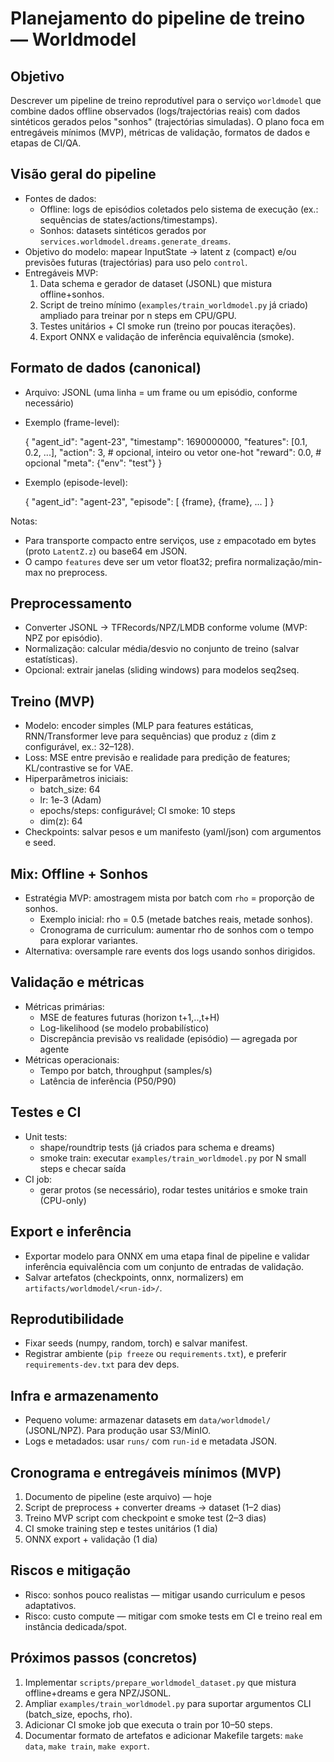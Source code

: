 # Planejamento do pipeline de treino — Worldmodel

Objetivo
-------
Descrever um pipeline de treino reprodutível para o serviço `worldmodel` que combine dados offline observados (logs/trajectórias reais) com dados sintéticos gerados pelos "sonhos" (trajectórias simuladas). O plano foca em entregáveis mínimos (MVP), métricas de validação, formatos de dados e etapas de CI/QA.

Visão geral do pipeline
-----------------------
- Fontes de dados:
  - Offline: logs de episódios coletados pelo sistema de execução (ex.: sequências de states/actions/timestamps).
  - Sonhos: datasets sintéticos gerados por `services.worldmodel.dreams.generate_dreams`.
- Objetivo do modelo: mapear InputState -> latent z (compact) e/ou previsões futuras (trajectórias) para uso pelo `control`.
- Entregáveis MVP:
  1. Data schema e gerador de dataset (JSONL) que mistura offline+sonhos.
  2. Script de treino mínimo (`examples/train_worldmodel.py` já criado) ampliado para treinar por n steps em CPU/GPU.
  3. Testes unitários + CI smoke run (treino por poucas iterações).
  4. Export ONNX e validação de inferência equivalência (smoke).

Formato de dados (canonical)
----------------------------
- Arquivo: JSONL (uma linha = um frame ou um episódio, conforme necessário)
- Exemplo (frame-level):

  {
    "agent_id": "agent-23",
    "timestamp": 1690000000,
    "features": [0.1, 0.2, ...],
    "action": 3,                # opcional, inteiro ou vetor one-hot
    "reward": 0.0,              # opcional
    "meta": {"env": "test"}
  }

- Exemplo (episode-level):

  {
    "agent_id": "agent-23",
    "episode": [ {frame}, {frame}, ... ]
  }

Notas:
- Para transporte compacto entre serviços, use `z` empacotado em bytes (proto `LatentZ.z`) ou base64 em JSON.
- O campo `features` deve ser um vetor float32; prefira normalização/min-max no preprocess.

Preprocessamento
-----------------
- Converter JSONL → TFRecords/NPZ/LMDB conforme volume (MVP: NPZ por episódio).
- Normalização: calcular média/desvio no conjunto de treino (salvar estatísticas).
- Opcional: extrair janelas (sliding windows) para modelos seq2seq.

Treino (MVP)
------------
- Modelo: encoder simples (MLP para features estáticas, RNN/Transformer leve para sequências) que produz `z` (dim z configurável, ex.: 32–128).
- Loss: MSE entre previsão e realidade para predição de features; KL/contrastive se for VAE.
- Hiperparâmetros iniciais:
  - batch_size: 64
  - lr: 1e-3 (Adam)
  - epochs/steps: configurável; CI smoke: 10 steps
  - dim(z): 64
- Checkpoints: salvar pesos e um manifesto (yaml/json) com argumentos e seed.

Mix: Offline + Sonhos
---------------------
- Estratégia MVP: amostragem mista por batch com `rho` = proporção de sonhos.
  - Exemplo inicial: rho = 0.5 (metade batches reais, metade sonhos).
  - Cronograma de curriculum: aumentar rho de sonhos com o tempo para explorar variantes.
- Alternativa: oversample rare events dos logs usando sonhos dirigidos.

Validação e métricas
--------------------
- Métricas primárias:
  - MSE de features futuras (horizon t+1,..,t+H)
  - Log-likelihood (se modelo probabilístico)
  - Discrepância previsão vs realidade (episódio) — agregada por agente
- Métricas operacionais:
  - Tempo por batch, throughput (samples/s)
  - Latência de inferência (P50/P90)

Testes e CI
-----------
- Unit tests:
  - shape/roundtrip tests (já criados para schema e dreams)
  - smoke train: executar `examples/train_worldmodel.py` por N small steps e checar saída
- CI job:
  - gerar protos (se necessário), rodar testes unitários e smoke train (CPU-only)

Export e inferência
-------------------
- Exportar modelo para ONNX em uma etapa final de pipeline e validar inferência equivalência com um conjunto de entradas de validação.
- Salvar artefatos (checkpoints, onnx, normalizers) em `artifacts/worldmodel/<run-id>/`.

Reprodutibilidade
-----------------
- Fixar seeds (numpy, random, torch) e salvar manifest.
- Registrar ambiente (`pip freeze` ou `requirements.txt`), e preferir `requirements-dev.txt` para dev deps.

Infra e armazenamento
----------------------
- Pequeno volume: armazenar datasets em `data/worldmodel/` (JSONL/NPZ). Para produção usar S3/MinIO.
- Logs e metadados: usar `runs/` com `run-id` e metadata JSON.

Cronograma e entregáveis mínimos (MVP)
-----------------------------------
1. Documento de pipeline (este arquivo) — hoje
2. Script de preprocess + converter dreams → dataset (1–2 dias)
3. Treino MVP script com checkpoint e smoke test (2–3 dias)
4. CI smoke training step e testes unitários (1 dia)
5. ONNX export + validação (1 dia)

Riscos e mitigação
------------------
- Risco: sonhos pouco realistas — mitigar usando curriculum e pesos adaptativos.
- Risco: custo compute — mitigar com smoke tests em CI e treino real em instância dedicada/spot.

Próximos passos (concretos)
--------------------------
1. Implementar `scripts/prepare_worldmodel_dataset.py` que mistura offline+dreams e gera NPZ/JSONL.
2. Ampliar `examples/train_worldmodel.py` para suportar argumentos CLI (batch_size, epochs, rho).
3. Adicionar CI smoke job que executa o train por 10–50 steps.
4. Documentar formato de artefatos e adicionar Makefile targets: `make data`, `make train`, `make export`.
